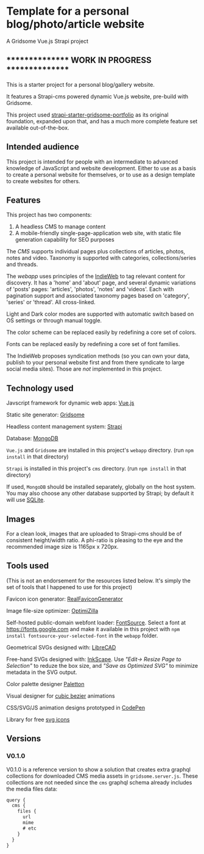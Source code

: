 # Template for a personal blog/photo/article website

A Gridsome Vue.js Strapi project

## ************** WORK IN PROGRESS **************

This is a starter project for a personal blog/gallery website.

It features a Strapi-cms powered dynamic Vue.js website, pre-build with Gridsome.

This project used [strapi-starter-gridsome-portfolio](https://github.com/strapi/strapi-starter-gridsome-portfolio) as its original foundation, expanded upon that, and has a much more complete feature set available out-of-the-box.

## Intended audience

This project is intended for people with an intermediate to advanced knowledge of JavaScript and website development. Either to use as a basis to create a personal website for themselves, or to use as a design template to create websites for others.

## Features

This project has two components:

1. A headless CMS to manage content
2. A mobile-friendly single-page-application web site, with static file generation capability for SEO purposes

The *CMS* supports individual pages plus collections of articles, photos, notes and video. Taxonomy is supported with categories, collections/series and threads.

The *webapp* uses principles of the [IndieWeb](https://indieweb.org/) to tag relevant content for discovery. It has a 'home' and 'about' page, and several dynamic variations of 'posts' pages: 'articles', 'photos', 'notes' and 'videos'. Each with pagination support and associated taxonomy pages based on 'category', 'series' or 'thread'. All cross-linked.

Light and Dark color modes are supported with automatic switch based on OS settings or through manual toggle.

The color scheme can be replaced easily by redefining a core set of colors.

Fonts can be replaced easily by redefining a core set of font families.

The IndieWeb proposes syndication methods (so you can own your data, publish to your personal website first and from there syndicate to large social media sites). Those are *not* implemented in this project.

## Technology used

Javscript framework for dynamic web apps: [Vue.js](https://vuejs.org/)

Static site generator: [Gridsome](https://gridsome.org/)

Headless content management system: [Strapi](https://strapi.io/)

Database: [MongoDB](https://www.mongodb.com/)

`Vue.js` and `Gridsome` are installed in this project's `webapp` directory. (run `npm install` in that directory)

`Strapi` is installed in this project's `cms` directory. (run `npm install` in that directory)

If used, `MongoDB` should be installed separately, globally on the host system.
You may also choose any other database supported by Strapi; by default it will use [SQLite](https://sqlite.org/).

## Images

For a clean look, images that are uploaded to Strapi-cms should be of consistent height/width ratio. A phi-ratio is pleasing to the eye and the recommended image size is 1165px x 720px.

## Tools used

(This is not an endorsement for the resources listed below. It's simply the set of tools that I happened to use for this project)

Favicon icon generator: [RealFaviconGenerator](https://realfavicongenerator.net/)

Image file-size optimizer: [OptimiZilla](https://imagecompressor.com/)

Self-hosted public-domain webfont loader: [FontSource](https://github.com/fontsource/fontsource). Select a font at <https://fonts.google.com> and make it available in this project with `npm install fontsource-your-selected-font` in the `webapp` folder.

Geometrical SVGs designed with: [LibreCAD](https://librecad.org/)

Free-hand SVGs designed with: [InkScape](https://inkscape.org/). Use *"Edit-> Resize Page to Selection"* to reduze the box size, and *"Save as Optimized SVG"* to minimize metadata in the SVG output.

Color palette designer [Paletton](http://paletton.com/)

Visual designer for [cubic bezier](https://cubic-bezier.com/) animations

CSS/SVG/JS animation designs prototyped in [CodePen](https://codepen.io/emaesen)

Library for free [svg icons](https://iconmonstr.com/)

## Versions

### V0.1.0

V0.1.0 is a reference version to show a solution that creates extra graphql collections for downloaded CMS media assets in `gridsome.server.js`. These collections are not needed since the `cms` graphql schema already includes the media files data:

```javascript
query {
  cms {
    files {
      url
      mime
      # etc
    }
  }
}
```
